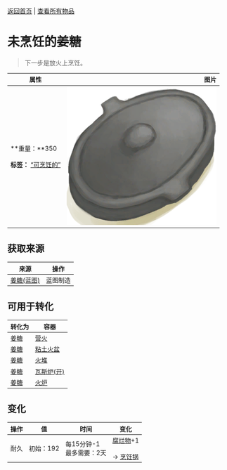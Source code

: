 [返回首页](index.md)   |  [查看所有物品](object.md)
# 未烹饪的姜糖  
> 下一步是放火上烹饪。  
  
  属性  |   图片   
 ----  |  ----:   
 **重量：**350<br><br>**标签：**	[“可烹饪的”](tag_Cookable.md)  |  ![](Sprite/CookingPotClosed.png)   
  
## 获取来源  
来源  |  操作  
----  |  ----  
[姜糖(蓝图)](Bp_CandiedGinger.md)  |  蓝图制造  
## 可用于转化  
转化为  |  容器  
----  |  ----  
[姜糖](CandiedGingerCooked.md)  |  [营火](Campfire.md)  
[姜糖](CandiedGingerCooked.md)  |  [粘土火盆](ClayFirePit.md)  
[姜糖](CandiedGingerCooked.md)  |  [火堆](Fire.md)  
[姜糖](CandiedGingerCooked.md)  |  [瓦斯炉(开)](GasCookerOn.md)  
[姜糖](CandiedGingerCooked.md)  |  [火炉](Stove.md)  
## 变化  
操作  |  值  |  时间  |  变化  
----  |  ----  |  ----  |  ----  
耐久  |  初始：192  |  每15分钟-1<br>最多需要：2天  |  [腐烂物](RottenRemains.md)+1 <br><br>→ [烹饪锅](CookingPot.md)  
